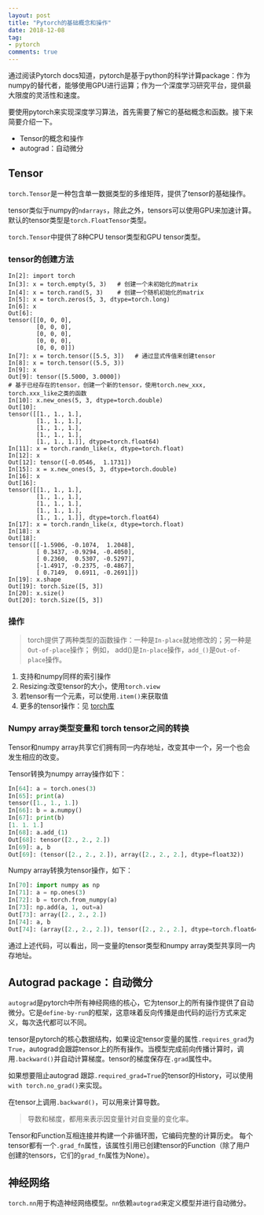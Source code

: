 ```yaml
---
layout: post
title: "Pytorch的基础概念和操作"
date: 2018-12-08
tag:
- pytorch
comments: true
---
```


通过阅读Pytorch docs知道，pytorch是基于python的科学计算package：作为numpy的替代者，能够使用GPU进行运算；作为一个深度学习研究平台，提供最大限度的灵活性和速度。

要使用pytorch来实现深度学习算法，首先需要了解它的基础概念和函数。接下来简要介绍一下。

+ Tensor的概念和操作
+ autograd：自动微分

## Tensor

`torch.Tensor`是一种包含单一数据类型的多维矩阵，提供了tensor的基础操作。

tensor类似于numpy的`ndarrays`，除此之外，tensors可以使用GPU来加速计算。默认的tensor类型是`torch.FloatTensor`类型。

`torch.Tensor`中提供了8种CPU tensor类型和GPU tensor类型。

### tensor的创建方法

```
In[2]: import torch
In[3]: x = torch.empty(5, 3)   # 创建一个未初始化的matrix
In[4]: x = torch.rand(5, 3)    # 创建一个随机初始化的matrix
In[5]: x = torch.zeros(5, 3, dtype=torch.long)
In[6]: x
Out[6]:
tensor([[0, 0, 0],
        [0, 0, 0],
        [0, 0, 0],
        [0, 0, 0],
        [0, 0, 0]])
In[7]: x = torch.tensor([5.5, 3])   # 通过显式传值来创建tensor
In[8]: x = torch.tensor((5.5, 3))
In[9]: x
Out[9]: tensor([5.5000, 3.0000])
# 基于已经存在的tensor，创建一个新的tensor，使用torch.new_xxx, torch.xxx_like之类的函数
In[10]: x.new_ones(5, 3, dtype=torch.double)
Out[10]:
tensor([[1., 1., 1.],
        [1., 1., 1.],
        [1., 1., 1.],
        [1., 1., 1.],
        [1., 1., 1.]], dtype=torch.float64)
In[11]: x = torch.randn_like(x, dtype=torch.float)
In[12]: x
Out[12]: tensor([-0.0546,  1.1731])
In[15]: x = x.new_ones(5, 3, dtype=torch.double)
In[16]: x
Out[16]:
tensor([[1., 1., 1.],
        [1., 1., 1.],
        [1., 1., 1.],
        [1., 1., 1.],
        [1., 1., 1.]], dtype=torch.float64)
In[17]: x = torch.randn_like(x, dtype=torch.float)
In[18]: x
Out[18]:
tensor([[-1.5906, -0.1074,  1.2048],
        [ 0.3437, -0.9294, -0.4050],
        [ 0.2360,  0.5307, -0.5297],
        [-1.4917, -0.2375, -0.4867],
        [ 0.7149,  0.6911, -0.2691]])
In[19]: x.shape
Out[19]: torch.Size([5, 3])
In[20]: x.size()
Out[20]: torch.Size([5, 3])
```

### 操作

> torch提供了两种类型的函数操作：一种是`In-place`就地修改的；另一种是`Out-of-place`操作；
  例如， add()是`In-place`操作，`add_()`是`Out-of-place`操作。

1. 支持和numpy同样的索引操作
2. Resizing:改变tensor的大小，使用`torch.view`
3. 若tensor有一个元素，可以使用`.item()`来获取值
4. 更多的tensor操作：见 [torch库](https://pytorch.org/docs/master/tensors.html)

### Numpy array类型变量和 torch tensor之间的转换

Tensor和numpy array共享它们拥有同一内存地址，改变其中一个，另一个也会发生相应的改变。

Tensor转换为numpy array操作如下：
```python
In[64]: a = torch.ones(3)
In[65]: print(a)
tensor([1., 1., 1.])
In[66]: b = a.numpy()
In[67]: print(b)
[1. 1. 1.]
In[68]: a.add_(1)
Out[68]: tensor([2., 2., 2.])
In[69]: a, b
Out[69]: (tensor([2., 2., 2.]), array([2., 2., 2.], dtype=float32))
```

Numpy array转换为tensor操作，如下：
```python
In[70]: import numpy as np
In[71]: a = np.ones(3)
In[72]: b = torch.from_numpy(a)
In[73]: np.add(a, 1, out=a)
Out[73]: array([2., 2., 2.])
In[74]: a, b
Out[74]: (array([2., 2., 2.]), tensor([2., 2., 2.], dtype=torch.float64))
```

通过上述代码，可以看出，同一变量的tensor类型和numpy array类型共享同一内存地址。

## Autograd package：自动微分

`autograd`是pytorch中所有神经网络的核心，它为tensor上的所有操作提供了自动微分。它是`define-by-run`的框架，这意味着反向传播是由代码的运行方式来定义，每次迭代都可以不同。

tensor是pytorch的核心数据结构，如果设定tensor变量的属性`.requires_grad`为`True`，autograd会跟踪tensor上的所有操作。当模型完成前向传播计算时，调用`.backward()`并自动计算梯度。tensor的梯度保存在`.grad`属性中。

如果想要阻止autograd 跟踪`.required_grad=True`的tensor的History，可以使用`with torch.no_grad()`来实现。

在tensor上调用`.backward()`，可以用来计算导数。

> 导数和梯度，都用来表示因变量针对自变量的变化率。

Tensor和Function互相连接并构建一个非循环图，它编码完整的计算历史。
每个tensor都有一个`.grad_fn`属性，该属性引用已创建tensor的Function（除了用户创建的tensors，它们的`grad_fn`属性为None）。

## 神经网络

`torch.nn`用于构造神经网络模型。`nn`依赖`autograd`来定义模型并进行自动微分。
